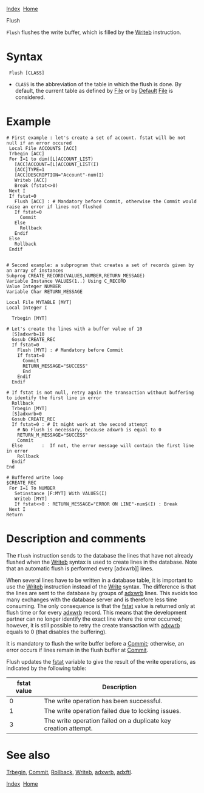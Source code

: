 [Index](index.html)  [Home](getting-started_home.html)

Flush

`Flush` flushes the write buffer, which is filled by the [Writeb](4gl_writeb.html) instruction.

# Syntax

```
 Flush [CLASS]
```

* `CLASS` is the abbreviation of the table in which the flush is done. By default, the current table as defined by [File](4gl_file.html) or by [Default](4gl_default.html) [File](4gl_file.html) is considered.

# Example

```
# First example : let's create a set of account. fstat will be not null if an error occured
 Local File ACCOUNTS [ACC]
 Trbegin [ACC]
 For I=1 to dim([L]ACCOUNT_LIST)
   [ACC]ACCOUNT=[L]ACCOUNT_LIST(I)
   [ACC]TYPE=1
   [ACC]DESCRIPTION="Account"-num(I)
   Writeb [ACC]
   Break (fstat<>0)
 Next I
 If fstat=0
   Flush [ACC] : # Mandatory before Commit, otherwise the Commit would raise an error if lines not flushed
   If fstat=0
     Commit
   Else
     Rollback
   Endif
 Else
   Rollback
 Endif


# Second example: a subprogram that creates a set of records given by an array of instances
Subprog CREATE_RECORD(VALUES,NUMBER,RETURN_MESSAGE)
Variable Instance VALUES(1..) Using C_RECORD
Value Integer NUMBER
Variable Char RETURN_MESSAGE

Local File MYTABLE [MYT]
Local Integer I

  Trbegin [MYT]

# Let's create the lines with a buffer value of 10
  [S]adxwrb=10
  Gosub CREATE_REC
  If fstat=0
    Flush [MYT] : # Mandatory before Commit
    If fstat=0
      Commit
      RETURN_MESSAGE="SUCCESS"
      End
    Endif
  Endif

# If fstat is not null, retry again the transaction without buffering to identify the first line in error
  Rollback
  Trbegin [MYT]
  [S]adxwrb=0
  Gosub CREATE_REC
  If fstat=0 : # It might work at the second attempt
    # No Flush is necessary, because adxwrb is equal to 0
    RETURN_M_MESSAGE="SUCCESS"
    Commit
  Else       :  If not, the error message will contain the first line in error
    Rollback
  Endif
End

# Buffered write loop
$CREATE_REC
 For I=1 To NUMBER
   Setinstance [F:MYT] With VALUES(I)
   Writeb [MYT]
   If fstat<>0 : RETURN_MESSAGE="ERROR ON LINE"-num$(I) : Break
 Next I
Return
```

# Description and comments

The `Flush` instruction sends to the database the lines that have not already flushed when the [Writeb](4gl_writeb.html) syntax is used to create lines in the database. Note that an automatic flush is performed every [adxwrb]] lines.

When several lines have to be written in a database table, it is important to use the [Writeb](4gl_writeb.html) instruction instead of the [Write](4gl_write.html) syntax. The difference is that the lines are sent to the database by groups of [adxwrb](4gl_adxwrb.html) lines. This avoids too many exchanges with the database server and is therefore less time consuming. The only consequence is that the [fstat](4gl_fstat.html) value is returned only at flush time or for every [adxwrb](4gl_adxwrb.html) record. This means that the development partner can no longer identify the exact line where the error occurred; however, it is still possible to retry the create transaction with [adxwrb](4gl_adxwrb.html) equals to 0 (that disables the buffering).

It is mandatory to flush the write buffer before a [Commit](4gl_commit.html); otherwise, an error occurs if lines remain in the flush buffer at [Commit](4gl_commit.html).

Flush updates the [fstat](4gl_fstat.html) variable to give the result of the write operations, as indicated by the following table:

| fstat value | Description |
| --- | --- |
| 0 | The write operation has been successful. |
| 1 | The write operation failed due to locking issues. |
| 3 | The write operation failed on a duplicate key creation attempt. |

# See also

[Trbegin](4gl_trbegin.html), [Commit](4gl_commit.html), [Rollback](4gl_rollback.html), [Writeb](4gl_writeb.html), [adxwrb](4gl_adxwrb.html), [adxftl](4gl_adxftl.html).

  

[Index](index.html)  [Home](getting-started_home.html)